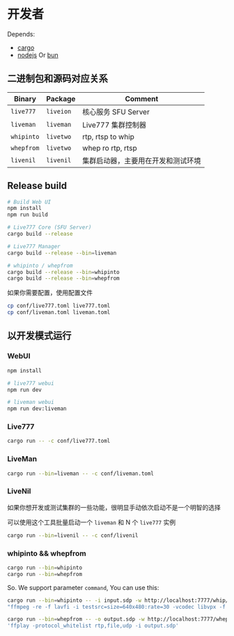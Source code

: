 # 开发者

Depends:
- [cargo](https://www.rust-lang.org/)
- [nodejs](https://nodejs.org/) Or [bun](https://bun.sh/)

## 二进制包和源码对应关系

Binary     | Package    | Comment
---------- | ---------- | -----------
`live777`  | `liveion`  | 核心服务 SFU Server
`liveman`  | `liveman`  | Live777 集群控制器
`whipinto` | `livetwo`  | rtp, rtsp to whip
`whepfrom` | `livetwo`  | whep ro rtp, rtsp
`livenil`  | `livenil`  | 集群启动器，主要用在开发和测试环境

## Release build

```bash
# Build Web UI
npm install
npm run build

# Live777 Core (SFU Server)
cargo build --release

# Live777 Manager
cargo build --release --bin=liveman

# whipinto / whepfrom
cargo build --release --bin=whipinto
cargo build --release --bin=whepfrom
```

如果你需要配置，使用配置文件

```bash
cp conf/live777.toml live777.toml
cp conf/liveman.toml liveman.toml
```

## 以开发模式运行

### WebUI

```bash
npm install

# live777 webui
npm run dev

# liveman webui
npm run dev:liveman
```

### Live777

```bash
cargo run -- -c conf/live777.toml
```

### LiveMan

```bash
cargo run --bin=liveman -- -c conf/liveman.toml
```

### LiveNil

如果你想开发或测试集群的一些功能，很明显手动依次启动不是一个明智的选择

可以使用这个工具批量启动一个 `liveman` 和 N 个 `live777` 实例

```bash
cargo run --bin=livenil -- -c conf/livenil
```

### whipinto && whepfrom

```bash
cargo run --bin=whipinto
cargo run --bin=whepfrom
```

So. We support parameter `command`, You can use this:

```bash
cargo run --bin=whipinto -- -i input.sdp -w http://localhost:7777/whip/777 --command \
"ffmpeg -re -f lavfi -i testsrc=size=640x480:rate=30 -vcodec libvpx -f rtp 'rtp://127.0.0.1:5002' -sdp_file input.sdp"
```

```bash
cargo run --bin=whepfrom -- -o output.sdp -w http://localhost:7777/whep/777 --command \
'ffplay -protocol_whitelist rtp,file,udp -i output.sdp'
```


